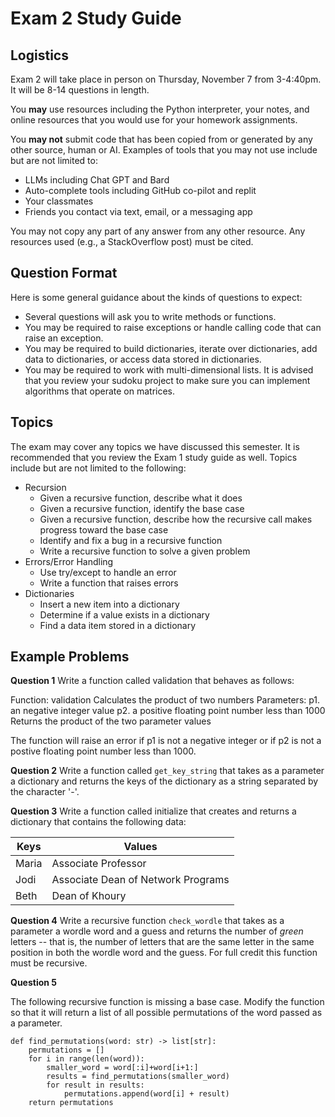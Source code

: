 Exam 2 Study Guide
==================

## Logistics

Exam 2 will take place in person on Thursday, November 7 from 3-4:40pm. It will be 8-14 questions in length. 

You **may** use resources including the Python interpreter, your notes, and online resources that you would use for your homework assignments. 

You **may not** submit code that has been copied from or generated by any other source, human or AI. Examples of tools that you may not use include but are not limited to:

- LLMs including Chat GPT and Bard
- Auto-complete tools including GitHub co-pilot and replit
- Your classmates
- Friends you contact via text, email, or a messaging app

You may not copy any part of any answer from any other resource. Any resources used (e.g., a StackOverflow post) must be cited.

## Question Format

Here is some general guidance about the kinds of questions to expect:

- Several questions will ask you to write methods or functions.
- You may be required to raise exceptions or handle calling code that can raise an exception.
- You may be required to build dictionaries, iterate over dictionaries, add data to dictionaries, or access data stored in dictionaries.
- You may be required to work with multi-dimensional lists. It is advised that you review your sudoku project to make sure you can implement algorithms that operate on matrices.

## Topics

The exam may cover any topics we have discussed this semester. It is recommended that you review the Exam 1 study guide as well. Topics include but are not limited to the following:

* Recursion
  - Given a recursive function, describe what it does
  - Given a recursive function, identify the base case
  - Given a recursive function, describe how the recursive call makes progress toward the base case
  - Identify and fix a bug in a recursive function
  - Write a recursive function to solve a given problem
* Errors/Error Handling
  - Use try/except to handle an error
  - Write a function that raises errors
* Dictionaries
  - Insert a new item into a dictionary
  - Determine if a value exists in a dictionary
  - Find a data item stored in a dictionary

## Example Problems

**Question 1**
Write a function called validation that behaves as follows:

Function: validation
   Calculates the product of two numbers
Parameters:
   p1. an negative integer value
   p2. a positive floating point number less than 1000
Returns the product of the two parameter values

The function will raise an error if p1 is not a negative integer or if p2 is not a postive floating point number less than 1000.

**Question 2**
Write a function called `get_key_string` that takes as a parameter a dictionary and returns the keys of the dictionary as a string separated by the character '-'.

**Question 3**
Write a function called initialize that creates and returns a dictionary that contains the following data:

|Keys| Values	                    |
|---|----------------------------|
| Maria | Associate Professor |
| Jodi | Associate Dean of Network Programs |
| Beth | Dean of Khoury |

**Question 4**
Write a recursive function `check_wordle` that takes as a parameter a wordle word and a guess and returns the number of *green* letters -- that is, the number of letters that are the same letter in the same position in both the wordle word and the guess. For full credit this function must be recursive.

**Question 5**

The following recursive function is missing a base case. Modify the function so that it will return a list of all possible permutations of the word passed as a parameter.

```
def find_permutations(word: str) -> list[str]:
    permutations = []
    for i in range(len(word)):
        smaller_word = word[:i]+word[i+1:]        
        results = find_permutations(smaller_word)
        for result in results:
            permutations.append(word[i] + result)
    return permutations
```